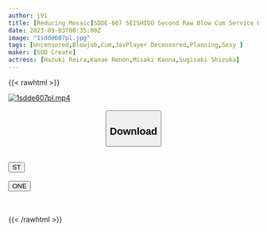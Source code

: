 ```yaml
---
author: j91
title: [Reducing Mosaic]SDDE-607 SEISHIDO Second Raw Blow Cum Service Of A Beauty Member Of A Sexy Red Lipstick Working At A Department Store
date: 2023-09-03T00:35:00Z
image: "1sdde607pl.jpg"
tags: [Uncensored,Blowjob,Cum,JavPlayer Decensored,Planning,Sexy ]
maker: [SOD Create]
actress: [Hazuki Reira,Kanae Renon,Misaki Kanna,Sugisaki Shizuka]
---
```



{{< rawhtml >}}

<div class="video" data-videoid="8Kjv907e3msogyW">
    <a href="javascript:;">
        <img src="https://my.j91.asia/posts/1sdde607pl/1sdde607pl.jpg" width="WIDTH" height="HEIGHT" alt="1sdde607pl.mp4" loading="lazy">
    </a>
</div>

<script type="text/javascript" src="https://j91.asia/asset/on-demand-st.js"></script>

<br>
  <link rel="stylesheet" href="https://j91.asia/asset/bs5.css">
  
  <center>
  <button class="btn btn-primary" type="button" data-bs-toggle="collapse" data-bs-target=".multi-collapse" aria-expanded="false" aria-controls="multiCollapseExample1 multiCollapseExample2"><h2>Download</h2></button></center>
</p>
<div class="row">
  <div class="col">
    <div class="collapse multi-collapse" id="multiCollapseExample1">
      <div class="card card-body">
	      	      <br>
<div class="buttons">  
<a href="https://streamtape.to/v/8Kjv907e3msogyW"><button class="btn-hover color-3"><i class="fa fa-download"></i> ST</button></a></div>
    </div>
  </div>
</div>
  <div class="col">
    <div class="collapse multi-collapse" id="multiCollapseExample2">
      <div class="card card-body">
	      <br>
<div class="buttons">
    <a href="https://oneupload.to/asvaeatai8i9"><button class="btn-hover color-9"><i class="fa fa-download"></i> ONE</button></a></div>
<br><br>
      </div>
    </div>
  </div>
</div>

{{< /rawhtml >}}